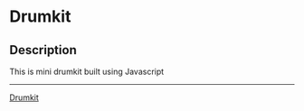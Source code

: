 # Drumkit

## Description

This is mini drumkit built using Javascript

------------------------

[Drumkit]("https://gunasai.github.io/match-game/")